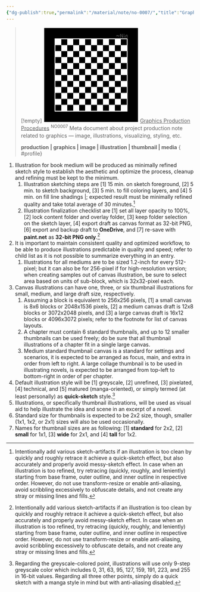 ```yaml
---
{"dg-publish":true,"permalink":"/material/note/no-0007/","title":"Graphics Production Procedures","tags":["-note","-meta"]}
---
```


>[!empty]
> ![RESOURCE/ASSET/OTHER/PlaceholderIcon.png|icon](/img/user/RESOURCE/ASSET/OTHER/PlaceholderIcon.png) <u class="title">Graphics Production Procedures</u> <sup class="title">NO0007</sup> <sub class="title"> </sub>
> Meta document about project production note related to graphics — image, illustrations, visualizing, styling, etc.
> 
> <b>production | graphics | image | illustration | thumbnail | media</b>
{ #profile}


1. Illustration for book medium will be produced as minimally refined sketch style to establish the aesthetic and optimize the process, cleanup and refining must be kept to the minimum.
	1. Illustration sketching steps are [1] 15 min. on sketch foreground, [2] 5 min. to sketch background, [3] 5 min. to fill coloring layers, and [4] 5 min. on fill line shadings |; expected result must be minimally refined quality and take total average of 30 minutes.[^1]
	2. Illustration finalization checklist are [1] set all layer opacity to 100%, [2] lock content folder and overlay folder, [3] keep folder selection on the sketch layer, [4] export draft as canvas format as 32-bit PNG, [6] export and backup draft to **OneDrive**, and [7] re-save with **paint.net** as **32-bit PNG only**.[^1]
2. It is important to maintain consistent quality and optimized workflow, to be able to produce illustrations predictable in quality and speed; refer to child list as it is not possible to summarize everything in an entry.
	1. Illustrations for all mediums are to be sized 1.2-inch for every 512-pixel; but it can also be for 256-pixel if for high-resolution version; when creating samples out of canvas illustration, be sure to select area based on units of sub-block, which is 32x32-pixel each.
3. Canvas illustrations can have one, three, or six thumbnail illustrations for small, medium, and large draft size, respectively.
	1. Assuming a block is equivalent to 256x256 pixels, [1] a small canvas is 8x6 blocks or 2048x1536 pixels, [2] a medium canvas draft is 12x8 blocks or 3072x2048 pixels, and [3] a large canvas draft is 16x12 blocks or 4096x3072 pixels; refer to the footnote for list of canvas layouts.
	2. A chapter must contain 6 standard thumbnails, and up to 12 smaller thumbnails can be used freely; do be sure that all thumbnail illustrations of a chapter fit in a single large canvas.
	3. Medium standard thumbnail canvas is a standard for settings and scenarios, it is expected to be arranged as focus, main, and extra in order from left to right. A large collage thumbnail is to be used in illustrating novels, is expected to be arranged from top-left to bottom-right in order of per chapter.
4. Default illustration style will be [1] greyscale, [2] unrefined, [3] pixelated, [4] technical, and [5] matured (manga-oriented), or simply termed (at least personally) as **quick-sketch** style.[^2]
5. Illustrations, or specifically thumbnail illustrations, will be used as visual aid to help illustrate the idea and scene in an excerpt of a novel.
6. Standard size for thumbnails is expected to be 2x2 size, though, smaller (1x1, 1x2, or 2x1) sizes will also be used occasionally.
7. Names for thumbnail sizes are as following: [1] **standard** for 2x2, [2] **small** for 1x1, [3] **wide** for 2x1, and [4] **tall** for 1x2.

[^1]: Intentionally add various sketch-artifacts if an illustration is too clean by quickly and roughly retrace it achieve a quick-sketch effect, but also accurately and properly avoid messy-sketch effect. In case when an illustration is too refined, try retracing (quickly, roughly, and leniently) starting from base frame, outer outline, and inner outline in respective order. However, do not use transform-resize or enable anti-aliasing, avoid scribbling excessively to obfuscate details, and not create any stray or missing lines and fills.

[^2]: Regarding the greyscale-colored point, illustrations will use only 9-step greyscale color which includes 0, 31, 63, 95, 127, 159, 191, 223, and 255 in 16-bit values. Regarding all three other points, simply do a quick sketch with a manga style in mind but with anti-aliasing disabled.
